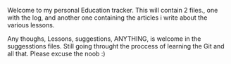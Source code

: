 Welcome to my personal Education tracker.
This will contain 2 files., one with the log, and 
another one containing the articles i write about 
the various lessons.



Any thoughs, Lessons, suggestions, ANYTHING, is welcome in the suggesstions files.
Still going throught the proccess of learning the Git and all that. 
Please excuse the noob :)